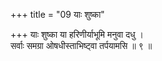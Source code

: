+++
title = "09 याः शुष्का"

+++
याः शुष्का या हरिणीर्याभूमि मनुवा दधु ।  
सर्वाः समग्रा ओषधीस्ताभिष्ट्वा तर्पयामसि ॥ ९ ॥